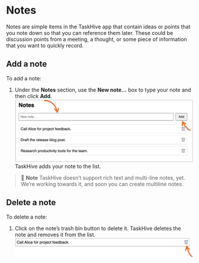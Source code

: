 # Notes

Notes are simple items in the TaskHive app that contain ideas or points that you note down so that you can reference them later. These could be discussion points from a meeting, a thought, or some piece of information that you want to quickly record. 

## Add a note

To add a note:

1. Under the **Notes** section, use the **New note…** box to type your note and then click **Add**.
![add note](add-note.png)
TaskHive adds your note to the list.

> 📘 **Note**
> TaskHive doesn’t support rich text and multi-line notes, yet. We’re working towards it, and soon you can create multiline notes.

## Delete a note

To delete a note:

1. Click on the note’s trash bin button to delete it. TaskHive deletes the note and removes it from the list.
![delete note](delete-note.png)

